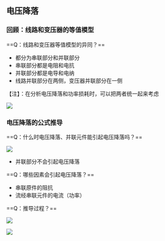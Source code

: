 ## 电压降落
### 回顾：线路和变压器的等值模型
==Q：线路和变压器等值模型的异同？==

- 都分为串联部分和并联部分
- 串联部分都是电阻和电抗
- 并联部分都是电导和电纳
- 线路并联部分在两侧，变压器并联部分在一侧

【注】：在分析电压降落和功率损耗时，可以把两者统一起来考虑

![](https://image-bed-1316693164.cos.ap-shanghai.myqcloud.com/1WV0YD%255LJXZTQGGM%60%5DA9.jpg)

### 电压降落的公式推导
==Q：什么时电压降落、并联元件能引起电压降落吗？==

![](https://image-bed-1316693164.cos.ap-shanghai.myqcloud.com/20230301110756.png)

- 并联部分不会引起电压降落

==Q：哪些因素会引起电压降落？==

- 串联原件的阻抗
- 流经串联元件的电流（功率）

==Q：推导过程？==

![](https://image-bed-1316693164.cos.ap-shanghai.myqcloud.com/%5BIF8J4ZY8C%5D0_%5D6~RDWXQAG.jpg)

![](https://image-bed-1316693164.cos.ap-shanghai.myqcloud.com/XQY$%5D~OXIQIU~U8%5BE9XFWK.jpg)

